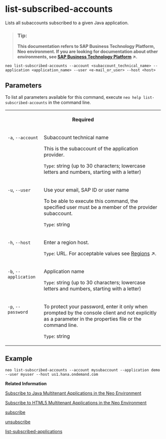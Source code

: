 <!-- loio034244c2a3dd4e069258df638c9f5d70 -->

# list-subscribed-accounts

Lists all subaccounts subscribed to a given Java application.



> ### Tip:  
> **This documentation refers to SAP Business Technology Platform, Neo environment. If you are looking for documentation about other environments, see [SAP Business Technology Platform](https://help.sap.com/viewer/65de2977205c403bbc107264b8eccf4b/Cloud/en-US/6a2c1ab5a31b4ed9a2ce17a5329e1dd8.html "SAP Business Technology Platform (SAP BTP) is an integrated offering comprised of four technology portfolios: database and data management, application development and integration, analytics, and intelligent technologies. The platform offers users the ability to turn data into business value, compose end-to-end business processes, and build and extend SAP applications quickly.") :arrow_upper_right:.**



```
neo list-subscribed-accounts --account <subaccount_technical_name> --application <application_name> --user <e-mail_or_user> --host <host>
```



## Parameters

To list all parameters available for this command, execute `neo help list-subscribed-accounts` in the command line.


<table>
<tr>
<th valign="top" colspan="2">

Required



</th>
</tr>
<tr>
<td valign="top">

`-a`, `--account`



</td>
<td valign="top">

Subaccount technical name

This is the subaccount of the application provider.

`Type`: string \(up to 30 characters; lowercase letters and numbers, starting with a letter\)



</td>
</tr>
<tr>
<td valign="top">

`-u`, `--user`



</td>
<td valign="top">

Use your email, SAP ID or user name

To be able to execute this command, the specified user must be a member of the provider subaccount.

`Type`: string



</td>
</tr>
<tr>
<td valign="top">

`-h`, `--host`



</td>
<td valign="top">

Enter a region host.

`Type`: URL. For acceptable values see [Regions](https://help.sap.com/viewer/65de2977205c403bbc107264b8eccf4b/Cloud/en-US/350356d1dc314d3199dca15bd2ab9b0e.html "You can deploy applications in different regions. Each region represents a geographical location (for example, Europe, US East) where applications, data, or services are hosted.") :arrow_upper_right:.



</td>
</tr>
<tr>
<td valign="top">

`-b`, `--application` 



</td>
<td valign="top">

Application name

 `Type`: string \(up to 30 characters; lowercase letters and numbers, starting with a letter\)



</td>
</tr>
<tr>
<td valign="top">

`-p`, `--password`



</td>
<td valign="top">

To protect your password, enter it only when prompted by the console client and not explicitly as a parameter in the properties file or the command line.

`Type`: string



</td>
</tr>
</table>



## Example

```
neo list-subscribed-accounts --account mysubaccount --application demo --user myuser --host us1.hana.ondemand.com
```

**Related Information**  


[Subscribe to Java Multitenant Applications in the Neo Environment](../22-getting-started-neo/subscribe-to-java-multitenant-applications-in-the-neo-environment-e7e62c8.md "Create, list, and remove subscriptions for a Java application using the console client and view all our subscriptions in the cockpit.")

[Subscribe to HTML5 Multitenant Applications in the Neo Environment](../22-getting-started-neo/subscribe-to-html5-multitenant-applications-in-the-neo-environment-f16cd5b.md "Manage subscriptions to HTML5 applications by viewing, creating, or removing subscriptions in the cockpit.")

[subscribe](subscribe-4c6203d.md "Subscribes the subaccount of the consumer to a provider Java application. Once the command is executed successfully, the subscription is visible in the Subscriptions panel of the cockpit in the consumer subaccount.")

[unsubscribe](unsubscribe-862d00e.md "Removes the subscription to a provider Java application from a consumer subaccount.")

[list-subscribed-applications](list-subscribed-applications-67d5c6f.md "Lists all Java applications to which a given subaccount is subscribed.")

